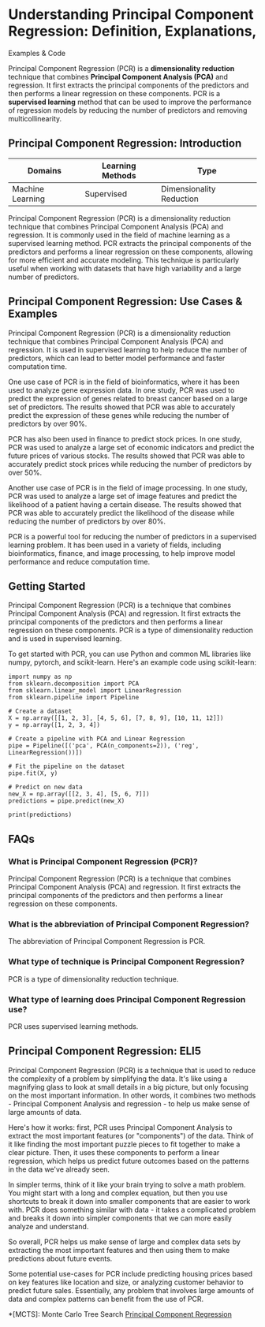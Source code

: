# Understanding Principal Component Regression: Definition, Explanations,
Examples & Code

Principal Component Regression (PCR) is a **dimensionality reduction**
technique that combines **Principal Component Analysis (PCA)** and regression.
It first extracts the principal components of the predictors and then performs
a linear regression on these components. PCR is a **supervised learning**
method that can be used to improve the performance of regression models by
reducing the number of predictors and removing multicollinearity.

## Principal Component Regression: Introduction

Domains | Learning Methods | Type  
---|---|---  
Machine Learning | Supervised | Dimensionality Reduction  
  
Principal Component Regression (PCR) is a dimensionality reduction technique
that combines Principal Component Analysis (PCA) and regression. It is
commonly used in the field of machine learning as a supervised learning
method. PCR extracts the principal components of the predictors and performs a
linear regression on these components, allowing for more efficient and
accurate modeling. This technique is particularly useful when working with
datasets that have high variability and a large number of predictors.

## Principal Component Regression: Use Cases & Examples

Principal Component Regression (PCR) is a dimensionality reduction technique
that combines Principal Component Analysis (PCA) and regression. It is used in
supervised learning to help reduce the number of predictors, which can lead to
better model performance and faster computation time.

One use case of PCR is in the field of bioinformatics, where it has been used
to analyze gene expression data. In one study, PCR was used to predict the
expression of genes related to breast cancer based on a large set of
predictors. The results showed that PCR was able to accurately predict the
expression of these genes while reducing the number of predictors by over 90%.

PCR has also been used in finance to predict stock prices. In one study, PCR
was used to analyze a large set of economic indicators and predict the future
prices of various stocks. The results showed that PCR was able to accurately
predict stock prices while reducing the number of predictors by over 50%.

Another use case of PCR is in the field of image processing. In one study, PCR
was used to analyze a large set of image features and predict the likelihood
of a patient having a certain disease. The results showed that PCR was able to
accurately predict the likelihood of the disease while reducing the number of
predictors by over 80%.

PCR is a powerful tool for reducing the number of predictors in a supervised
learning problem. It has been used in a variety of fields, including
bioinformatics, finance, and image processing, to help improve model
performance and reduce computation time.

## Getting Started

Principal Component Regression (PCR) is a technique that combines Principal
Component Analysis (PCA) and regression. It first extracts the principal
components of the predictors and then performs a linear regression on these
components. PCR is a type of dimensionality reduction and is used in
supervised learning.

To get started with PCR, you can use Python and common ML libraries like
numpy, pytorch, and scikit-learn. Here's an example code using scikit-learn:

    
    
    
    import numpy as np
    from sklearn.decomposition import PCA
    from sklearn.linear_model import LinearRegression
    from sklearn.pipeline import Pipeline
    
    # Create a dataset
    X = np.array([[1, 2, 3], [4, 5, 6], [7, 8, 9], [10, 11, 12]])
    y = np.array([1, 2, 3, 4])
    
    # Create a pipeline with PCA and Linear Regression
    pipe = Pipeline([('pca', PCA(n_components=2)), ('reg', LinearRegression())])
    
    # Fit the pipeline on the dataset
    pipe.fit(X, y)
    
    # Predict on new data
    new_X = np.array([[2, 3, 4], [5, 6, 7]])
    predictions = pipe.predict(new_X)
    
    print(predictions)
    
    

## FAQs

### What is Principal Component Regression (PCR)?

Principal Component Regression (PCR) is a technique that combines Principal
Component Analysis (PCA) and regression. It first extracts the principal
components of the predictors and then performs a linear regression on these
components.

### What is the abbreviation of Principal Component Regression?

The abbreviation of Principal Component Regression is PCR.

### What type of technique is Principal Component Regression?

PCR is a type of dimensionality reduction technique.

### What type of learning does Principal Component Regression use?

PCR uses supervised learning methods.

## Principal Component Regression: ELI5

Principal Component Regression (PCR) is a technique that is used to reduce the
complexity of a problem by simplifying the data. It's like using a magnifying
glass to look at small details in a big picture, but only focusing on the most
important information. In other words, it combines two methods - Principal
Component Analysis and regression - to help us make sense of large amounts of
data.

Here's how it works: first, PCR uses Principal Component Analysis to extract
the most important features (or "components") of the data. Think of it like
finding the most important puzzle pieces to fit together to make a clear
picture. Then, it uses these components to perform a linear regression, which
helps us predict future outcomes based on the patterns in the data we've
already seen.

In simpler terms, think of it like your brain trying to solve a math problem.
You might start with a long and complex equation, but then you use shortcuts
to break it down into smaller components that are easier to work with. PCR
does something similar with data - it takes a complicated problem and breaks
it down into simpler components that we can more easily analyze and
understand.

So overall, PCR helps us make sense of large and complex data sets by
extracting the most important features and then using them to make predictions
about future events.

Some potential use-cases for PCR include predicting housing prices based on
key features like location and size, or analyzing customer behavior to predict
future sales. Essentially, any problem that involves large amounts of data and
complex patterns can benefit from the use of PCR.

  *[MCTS]: Monte Carlo Tree Search
[Principal Component Regression](https://serp.ai/principal-component-regression/)
